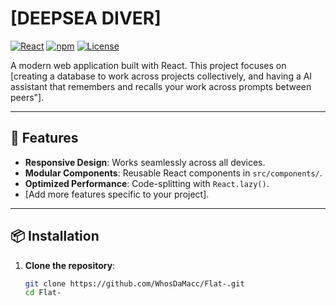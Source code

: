 # [DEEPSEA DIVER]

[![React](https://img.shields.io/badge/React-18.2.0-blue.svg)](https://react.dev/)
[![npm](https://img.shields.io/npm/v/npm.svg)](https://www.npmjs.com/)
[![License](https://img.shields.io/badge/License-MIT-green.svg)](LICENSE)

A modern web application built with React. This project focuses on [creating a database to work across projects collectively, and having a AI assistant that remembers and recalls your work across prompts between peers"].

---

## 🚀 Features

- **Responsive Design**: Works seamlessly across all devices.
- **Modular Components**: Reusable React components in `src/components/`.
- **Optimized Performance**: Code-splitting with `React.lazy()`.
- [Add more features specific to your project].

---

## 📦 Installation

1. **Clone the repository**:
   ```bash
   git clone https://github.com/WhosDaMacc/Flat-.git
   cd Flat-